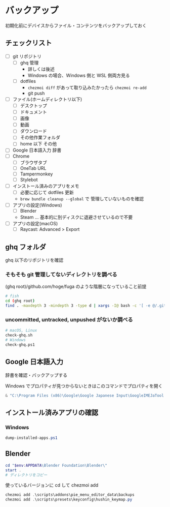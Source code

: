 # バックアップ

初期化前にデバイスからファイル・コンテンツをバックアップしておく

## チェックリスト

- [ ] git リポジトリ
  - [ ] ghq 管理
    - 詳しくは後述
    - Windows の場合、Windows 側と WSL 側両方見る
  - [ ] dotfiles
    - `chezmoi diff` があって取り込みたかったら `chezmoi re-add`
    - git push
- [ ] ファイル(ホームディレクトリ以下)
  - [ ] デスクトップ
  - [ ] ドキュメント
  - [ ] 画像
  - [ ] 動画
  - [ ] ダウンロード
  - [ ] その他作業フォルダ
  - [ ] home 以下 その他
- [ ] Google 日本語入力 辞書
- [ ] Chrome
  - [ ] ブラウザタブ
  - [ ] OneTab URL
  - [ ] Tampermonkey
  - [ ] Stylebot
- [ ] インストール済みのアプリをメモ
  - [ ] 必要に応じて dotfiles 更新
  - `brew bundle cleanup --global` で 管理していないものを確認
- [ ] アプリの設定(Windows)
  - [ ] Blender
  - Steam … 基本的に別ディスクに退避させているので不要
- [ ] アプリの設定(macOS)
  - [ ] Raycast: Advanced > Export

## ghq フォルダ

ghq 以下のリポジトリを確認

### そもそも git 管理してないディレクトリを調べる

(ghq root)/github.com/hoge/fuga のような階層になっていること前提

```sh
# fish
cd (ghq root)
find . -maxdepth 3 -mindepth 3 -type d | xargs -I@ bash -c '[ -e @/.git ] || echo @'
```

### uncommitted, untracked, unpushed がないか調べる

```sh
# macOS, Linux
check-ghq.sh
# Windows
check-ghq.ps1
```

## Google 日本語入力

辞書を確認・バックアップする

Windows でプロパティが見つからないときはこのコマンドでプロパティを開く

```powershell
& "C:\Program Files (x86)\Google\Google Japanese Input\GoogleIMEJaTool.exe" --mode=config_dialog
```

## インストール済みアプリの確認

### Windows

```powershell
dump-installed-apps.ps1
```

## Blender

```powershell
cd "$env:APPDATA\Blender Foundation\Blender\"
start .
# ディレクトリをコピー
```

使っているバージョンに cd して chezmoi add

```powershell
chezmoi add .\scripts\addons\pie_menu_editor_data\backups
chezmoi add .\scripts\presets\keyconfig\hushin_keymap.py
```
